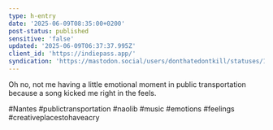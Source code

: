 ```yaml
---
type: h-entry
date: '2025-06-09T08:35:00+0200'
post-status: published
sensitive: 'false'
updated: '2025-06-09T06:37:37.995Z'
client_id: 'https://indiepass.app/'
syndication: 'https://mastodon.social/users/donthatedontkill/statuses/114652023771064241'
---
```

Oh no, not me having a little emotional moment in public transportation because a song kicked me right in the feels. 

#Nantes #publictransportation #naolib #music #emotions #feelings #creativeplacestohaveacry
